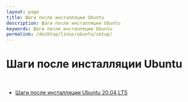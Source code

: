 ```yaml
---
layout: page
title: Шаги после инсталляции Ubuntu
description: Шаги после инсталляции Ubuntu
keywords: Шаги после инсталляции Ubuntu
permalink: /desktop/linux/ubuntu/setup/
---
```


# Шаги после инсталляции Ubuntu

<br/>

<ul>
    <li><a href="/desktop/linux/ubuntu/setup/steps-after-installation-ubuntu-20.04-lts/">Шаги после инсталляции Ubuntu 20.04 LTS</a>
    </li>

<!--

    <li><a href="/desktop/linux/ubuntu/setup/steps-after-installation-ubuntu-14/">Шаги после инсталляции Ubuntu 14</a>
    </li>

-->

</ul>
